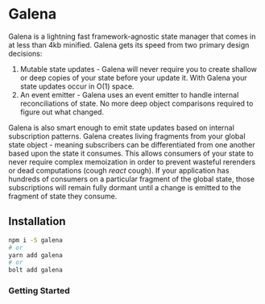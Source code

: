 # Galena

Galena is a lightning fast framework-agnostic state manager that comes in at less than 4kb minified. Galena gets its speed from two primary design decisions:

1. Mutable state updates - Galena will never require you to create shallow or deep copies of your state before your update it. With Galena your state updates occur in O(1) space.
2. An event emitter - Galena uses an event emitter to handle internal reconciliations of state. No more deep object comparisons required to figure out what changed.

Galena is also smart enough to emit state updates based on internal subscription patterns. Galena creates living fragments from your global state object - meaning subscribers can be differentiated from one another based upon the state it consumes. This allows consumers of your state to never require complex memoization in order to prevent wasteful rerenders or dead computations (cough _react_ cough). If your application has hundreds of consumers on a particular fragment of the global state, those subscriptions will remain fully dormant until a change is emitted to the fragment of state they consume.

## Installation

```bash
npm i -S galena
# or
yarn add galena
# or
bolt add galena
```

### Getting Started

